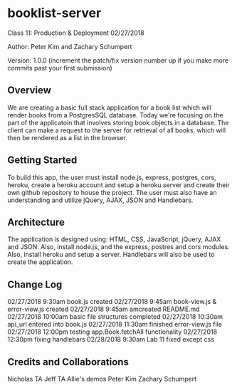# booklist-server
Class 11: Production & Deployment 02/27/2018

Author: Peter Kim and Zachary Schumpert

Version: 1.0.0 (increment the patch/fix version number up if you make more commits past your first submission)

## Overview
We are creating a basic full stack application for a book list which will render books from a PostgresSQL database.  Today we're focusing on the part of the applicatoin that involves storing book objects in a database.  The client can make a request to the server for retrieval of all books, which will then be rendered as a list in the browser. 

## Getting Started
To build this app, the user must install node.js, express, postgres, cors, heroku, create a heroku account and setup a heroku server and create their own github repository to house the project.  The user must also have an understanding and utilize jQuery, AJAX, JSON and Handlebars.  

## Architecture
The application is designed using: HTML, CSS, JavaScript, jQuery, AJAX and JSON.    Also, install node.js, and the express, postres and cors modules.  Also, install heroku and setup a server.  Handlebars will also be used to create the application. 

## Change Log
02/27/2018 9:30am book.js created
02/27/2018 9:45am book-view.js & error-view.js created
02/27/2018 9:45am amcreated README.md
02/27/2018 10:00am basic file structures completed
02/27/2018 10:30am api_url entered into book.js
02/27/2018 11:30am finished error-view.js file
02/27/2018 12:00pm testing app.Book.fetchAll functionality
02/27/2018 12:30pm fixing handlebars
02/28/2018 9:30am Lab 11 fixed except css

## Credits and Collaborations
Nicholas TA
Jeff TA
Allie's demos
Peter Kim
Zachary Schumpert
